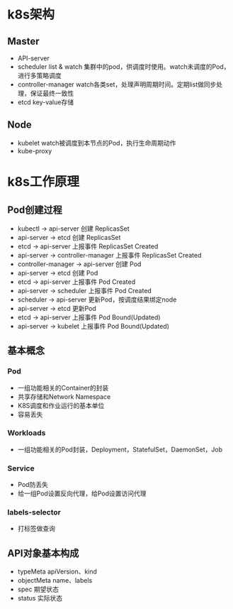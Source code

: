 # k8s架构
## Master
- API-server
- scheduler list & watch 集群中的pod，供调度时使用。watch未调度的Pod，进行多策略调度
- controller-manager watch各类set，处理声明周期时间。定期list做同步处理，保证最终一致性
- etcd key-value存储

## Node
- kubelet watch被调度到本节点的Pod，执行生命周期动作
- kube-proxy

# k8s工作原理

## Pod创建过程
- kubectl -> api-server 创建 ReplicasSet
- api-server -> etcd 创建 ReplicasSet
- etcd -> api-server 上报事件 ReplicasSet Created
- api-server -> controller-manager 上报事件 ReplicasSet Created
- controller-manager -> api-server 创建 Pod
- api-server -> etcd 创建 Pod
- etcd -> api-server 上报事件 Pod Created
- api-server -> scheduler 上报事件 Pod Created
- scheduler -> api-server 更新Pod，按调度结果绑定node
- api-server -> etcd 更新Pod
- etcd -> api-server 上报事件 Pod Bound(Updated)
- api-server -> kubelet 上报事件 Pod Bound(Updated)

## 基本概念
### Pod
- 一组功能相关的Container的封装
- 共享存储和Network Namespace
- K8S调度和作业运行的基本单位
- 容易丢失
### Workloads
- 一组功能相关的Pod封装，Deployment，StatefulSet，DaemonSet，Job
### Service
- Pod防丢失
- 给一组Pod设置反向代理，给Pod设置访问代理
### labels-selector
- 打标签做查询

## API对象基本构成
- typeMeta apiVersion、kind
- objectMeta name、labels
- spec     期望状态
- status  实际状态
